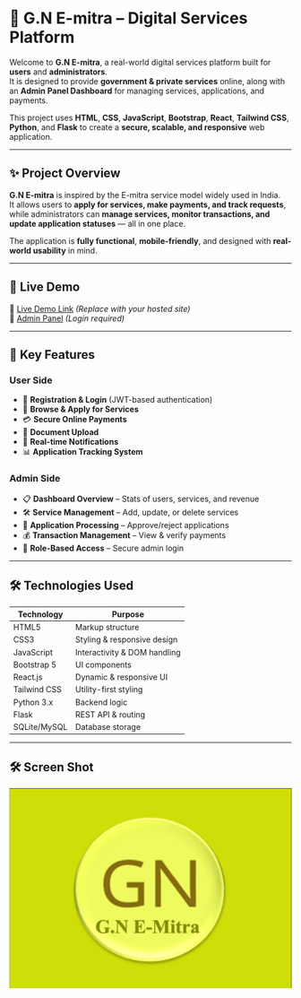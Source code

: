 # 🏢 G.N E-mitra – Digital Services Platform

Welcome to **G.N E-mitra**, a real-world digital services platform built for **users** and **administrators**.  
It is designed to provide **government & private services** online, along with an **Admin Panel Dashboard** for managing services, applications, and payments.  

This project uses **HTML**, **CSS**, **JavaScript**, **Bootstrap**, **React**, **Tailwind CSS**, **Python**, and **Flask** to create a **secure, scalable, and responsive** web application.

---

## ✨ Project Overview

**G.N E-mitra** is inspired by the E-mitra service model widely used in India.  
It allows users to **apply for services, make payments, and track requests**, while administrators can **manage services, monitor transactions, and update application statuses** — all in one place.

The application is **fully functional**, **mobile-friendly**, and designed with **real-world usability** in mind.

---

## 📸 Live Demo

🔗 [Live Demo Link](https://your-deployment-link.com) *(Replace with your hosted site)*  
🔗 [Admin Panel](https://your-deployment-link.com/admin) *(Login required)*

---

## 🎯 Key Features

### **User Side**
- 📝 **Registration & Login** (JWT-based authentication)
- 📜 **Browse & Apply for Services**
- 💳 **Secure Online Payments**
- 📄 **Document Upload**
- 📢 **Real-time Notifications**
- 📊 **Application Tracking System**

### **Admin Side**
- 📋 **Dashboard Overview** – Stats of users, services, and revenue
- 🛠 **Service Management** – Add, update, or delete services
- 📂 **Application Processing** – Approve/reject applications
- 💰 **Transaction Management** – View & verify payments
- 🔐 **Role-Based Access** – Secure admin login

---

## 🛠️ Technologies Used

| Technology  | Purpose |
|-------------|---------|
| HTML5       | Markup structure |
| CSS3        | Styling & responsive design |
| JavaScript  | Interactivity & DOM handling |
| Bootstrap 5 | UI components |
| React.js    | Dynamic & responsive UI |
| Tailwind CSS| Utility-first styling |
| Python 3.x  | Backend logic |
| Flask       | REST API & routing |
| SQLite/MySQL| Database storage |

---
## 🛠️ Screen Shot

![Home Page](/images/gn-emitra.png)